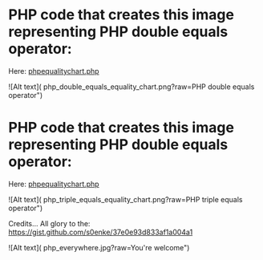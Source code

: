# PHP code that creates this image representing PHP double equals operator:

Here: <a href="phpequalitychart.php">phpequalitychart.php</a>

![Alt text](
php_double_equals_equality_chart.png?raw=PHP double equals operator")


# PHP code that creates this image representing PHP double equals operator:

Here: <a href="phpequalitychart.php">phpequalitychart.php</a>

![Alt text](
php_triple_equals_equality_chart.png?raw=PHP triple equals operator")


Credits... All glory to the: https://gist.github.com/s0enke/37e0e93d833af1a004a1


![Alt text](
php_everywhere.jpg?raw=You're welcome")
